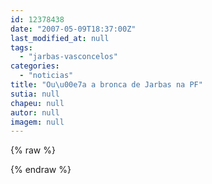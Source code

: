 ```yaml
---
id: 12378438
date: "2007-05-09T18:37:00Z"
last_modified_at: null
tags:
  - "jarbas-vasconcelos"
categories:
  - "noticias"
title: "Ou\u00e7a a bronca de Jarbas na PF"
sutia: null
chapeu: null
autor: null
imagem: null
---
```

{% raw %}
<p> </p>
{% endraw %}